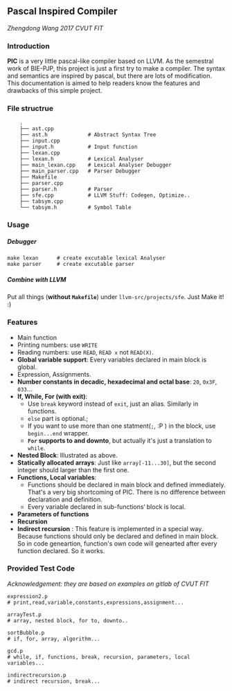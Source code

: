 ## Pascal Inspired Compiler
*Zhengdong Wang*
*2017 CVUT FIT*
### Introduction

**PIC** is a very little pascal-like compiler based on LLVM. As the semestral work of BIE-PJP, this project is just a first try to make a compiler. The syntax and semantics are inspired by pascal, but there are lots of modification. This documentation is aimed to help readers know the features and drawbacks of this simple project.

### File structrue

        .
        ├── ast.cpp
        ├── ast.h             # Abstract Syntax Tree
        ├── input.cpp
        ├── input.h           # Input function
        ├── lexan.cpp
        ├── lexan.h           # Lexical Analyser
        ├── main_lexan.cpp    # Lexical Analyser Debugger
        ├── main_parser.cpp   # Parser Debugger
        ├── Makefile
        ├── parser.cpp
        ├── parser.h          # Parser
        ├── sfe.cpp           # LLVM Stuff: Codegen, Optimize..
        ├── tabsym.cpp
        └── tabsym.h          # Symbol Table

### Usage

##### Debugger
    make lexan      # create excutable lexical Analyser
    make parser     # create excutable parser

##### Combine with LLVM
Put all things (**without `Makefile`**) under `llvm-src/projects/sfe`. Just Make it! :)

### Features
* Main function
* Printing numbers: use `WRITE`
* Reading numbers: use `READ`, `READ x` not `READ(X)`.
* **Global variable support**: Every variables declared in main block is global.
* Expression, Assignments.
* **Number constants in decadic, hexadecimal and octal base**: `20`, `0x3F`, `033`...
* **If, While, For (with exit)**:
    * Use `break` keyword instead of `exit`, just an alias. Similarly in functions.
    * `else` part is optional.;
    * If you want to use more than one statment(`;`, :P ) in the block, use `begin...end` wrapper.
    * **`For` supports to and downto**, but actually it's just a translation to `while`.
* **Nested Block**: Illustrated as above.
* **Statically allocated arrays**: Just like `array[-11...30]`, but the second integer should larger than the first one.
* **Functions, Local variables**:
    * Functions should be declared in main block and defined immediately. That's a very big shortcoming of PIC. There is no difference between declaration and definition.
    * Every variable declared in sub-functions‘ block is local.
* **Parameters of functions**
* **Recursion**
* **Indirect recursion** : This feature is implemented in a special way. Because functions should only be declared and defined in main block. So in code geneartion, function's own code will genearted after every function declared. So it works.

### Provided Test Code
*Acknowledgement: they are based on examples on gitlab of CVUT FIT*

    expression2.p
    # print,read,variable,constants,expressions,assignment...

    arrayTest.p
    # array, nested block, for to, downto..

    sortBubble.p
    # if, for, array, algorithm...

    gcd.p
    # while, if, functions, break, recursion, parameters, local variables...

    indirectrecursion.p
    # indirect recursion, break...
